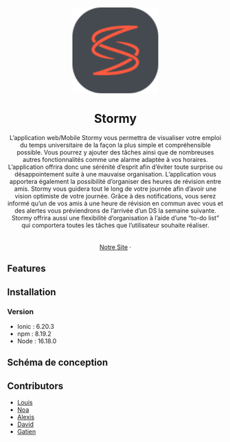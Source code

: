 <br />
<div align="center">
    <img src="./Application/src/assets/logo.svg" alt="Logo" width="200" height="200">

  <h1 align="center">Stormy</h1>

  <p align="center">
L’application web/Mobile Stormy vous permettra de visualiser votre emploi du temps universitaire de la façon la plus simple et compréhensible possible. Vous pourrez y ajouter des tâches ainsi que de nombreuses autres fonctionnalités comme une alarme adaptée à vos horaires. L’application offrira donc une sérénité d’esprit afin d’éviter toute surprise ou désappointement suite à une mauvaise organisation. L’application vous apportera également la possibilité d’organiser des heures de révision entre amis. Stormy vous guidera tout le long de votre journée afin d’avoir une vision optimiste de votre journée. Grâce à des notifications, vous serez informé qu’un de vos amis à une heure de révision en commun avec vous et des alertes vous préviendrons de l’arrivée d’un DS la semaine suivante. Stormy offrira aussi une flexibilité d’organisation à l’aide d’une “to-do list” qui comportera toutes les tâches que l’utilisateur souhaite réaliser.
    <br />
    <br />
    <br />
    <a href="./Application/src/index.html">Notre Site</a>
    ·

  </p>
</div>


## Features

## Installation

### Version
- Ionic : 6.20.3
- npm : 8.19.2
- Node : 16.18.0

## Schéma de conception

## Contributors
* [Louis](https://github.com/LouisDuf)
* [Noa](https://github.com/NoaSlld)
* [Alexis](https://github.com/AlexisFeron)
* [David](https://github.com/TheD57)
* [Gatien](https://github.com/banane1299)

